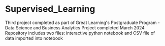 # Supervised_Learning
Third project completed as part of Great Learning's Postgraduate Program - Data Science and Business Analytics  Project completed March 2024  Repository includes two files: interactive python notebook and CSV file of data imported into notebook
